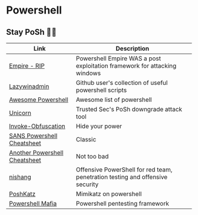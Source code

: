 # Powershell 
## Stay PoSh :sassy_woman:

Link | Description
-|-
[Empire - RIP](https://github.com/EmpireProject/Empire) | Powershell Empire WAS a post exploitation framework for attacking windows
[Lazywinadmin](https://github.com/lazywinadmin/PowerShell) | Github user's collection of useful powershell scripts
[Awesome Powershell](https://github.com/janikvonrotz/awesome-powershell) | Awesome list of powershell
[Unicorn](https://github.com/trustedsec/unicorn) | Trusted Sec's PoSh downgrade attack tool
[Invoke-Obfuscation](https://github.com/danielbohannon/Invoke-Obfuscation) | Hide your power
[SANS Powershell Cheatsheet](https://blogs.sans.org/pen-testing/files/2016/05/PowerShellCheatSheet_v41.pdf) | Classic
[Another Powershell Cheatsheet](https://cdn.comparitech.com/wp-content/uploads/2018/08/Comparitech-Powershell-cheatsheet.pdf) | Not too bad
[nishang](https://github.com/samratashok/nishang) | Offensive PowerShell for red team, penetration testing and offensive security
[PoshKatz](https://github.com/STEALTHbits/poshkatz) | Mimikatz on powershell
[Powershell Mafia](https://github.com/PowerShellMafia/PowerSploit) | Powershell pentesting framework
